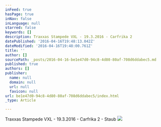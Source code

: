 ```yaml
---
inFeed: true
hasPage: true
inNav: false
inLanguage: null
starred: false
keywords: []
description: Traxxas Stampede VXL - 19.3.2016 - Carfrika 2
datePublished: '2016-04-16T19:48:13.042Z'
dateModified: '2016-04-16T19:48:00.761Z'
title: ''
author: []
sourcePath: _posts/2016-04-16-be1e47d0-94c8-4d80-80af-708d6ddabec5.md
published: true
authors: []
publisher:
  name: null
  domain: null
  url: null
  favicon: null
url: be1e47d0-94c8-4d80-80af-708d6ddabec5/index.html
_type: Article

---
```

Traxxas Stampede VXL - 19.3.2016 - Carfrika 2 - Staub
![](https://the-grid-user-content.s3-us-west-2.amazonaws.com/b216abaa-cfc9-4842-8b2c-c0aa66646f91.jpg)